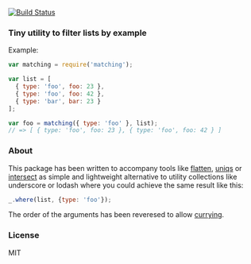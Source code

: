 [![Build Status](https://travis-ci.org/fgnass/matching.svg?branch=master)](https://travis-ci.org/fgnass/matching)

### Tiny utility to filter lists by example

Example:

```js
var matching = require('matching');

var list = [
  { type: 'foo', foo: 23 },
  { type: 'foo', foo: 42 },
  { type: 'bar', bar: 23 }
];

var foo = matching({ type: 'foo' }, list);
// => [ { type: 'foo', foo: 23 }, { type: 'foo', foo: 42 } ]
```

### About

This package has been written to accompany tools like
[flatten](https://npmjs.org/package/flatten),
[uniqs](https://npmjs.org/package/uniqs) or
[intersect](https://www.npmjs.org/package/intersect) as simple and lightweight
alternative to utility collections like underscore or lodash where you
could achieve the same result like this:

```js
_.where(list, {type: 'foo'});
```

The order of the arguments has been reveresed to allow
[currying](https://www.npmjs.org/package/curry).

### License

MIT
